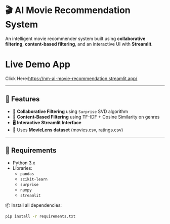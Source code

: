 # 🎬 AI Movie Recommendation System

An intelligent movie recommender system built using **collaborative filtering**, **content-based filtering**, and an interactive UI with **Streamlit**.

# Live Demo App
Click Here:https://nm-ai-movie-recommendation.streamlit.app/

---

## 🚀 Features

- 🔁 **Collaborative Filtering** using `Surprise` SVD algorithm
- 🧠 **Content-Based Filtering** using TF-IDF + Cosine Similarity on genres
- 🖥️ **Interactive Streamlit Interface**
- 📁 Uses **MovieLens dataset** (movies.csv, ratings.csv)

---

## 🧩 Requirements

- Python 3.x
- Libraries:
  - `pandas`
  - `scikit-learn`
  - `surprise`
  - `numpy`
  - `streamlit`

📦 Install all dependencies:

```bash
pip install -r requirements.txt
